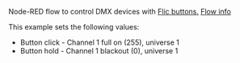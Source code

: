 Node-RED flow to control DMX devices with [Flic buttons.](https://flic.io/)
[Flow info](https://flows.nodered.org/flow/2fbbf4e86e34adadc03f155852461fac)  

This example sets the following values:  
* Button click - Channel 1 full on (255), universe 1  
* Button hold - Channel 1 blackout (0), universe 1  
